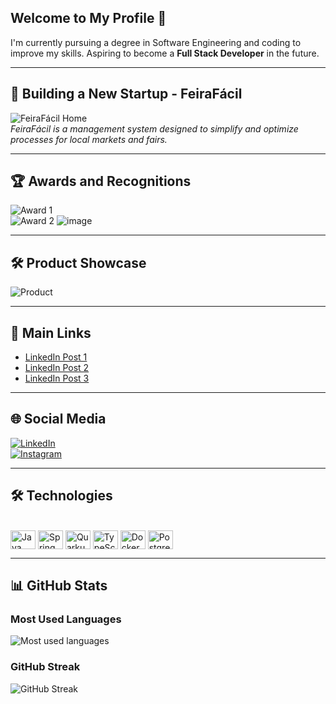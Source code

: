 ## Welcome to My Profile 👋

I'm currently pursuing a degree in Software Engineering and coding to improve my skills. Aspiring to become a **Full Stack Developer** in the future.

---

## 🚀 Building a New Startup - **FeiraFácil**

![FeiraFácil Home](https://github.com/user-attachments/assets/b47372d4-5f63-49db-a815-420b36a5c32d)  
*FeiraFácil is a management system designed to simplify and optimize processes for local markets and fairs.*

---

## 🏆 Awards and Recognitions

![Award 1](https://github.com/user-attachments/assets/a3d76c1c-37a5-470b-a425-ce5b7d395a79)  
![Award 2](https://github.com/user-attachments/assets/161cad33-1838-4b42-995f-4d3f84fe6203) 
![image](https://github.com/user-attachments/assets/196733b0-6efa-4326-8f81-a8c0cf55381d)


---

## 🛠️ Product Showcase

![Product](https://github.com/user-attachments/assets/ab9eb388-71f5-4cba-8b64-546d5187f94e)  

---

## 🔗 Main Links

- [LinkedIn Post 1](https://www.linkedin.com/posts/wellyntonspagnol_vamos-juntos-transformar-a-vida-no-campo-activity-7054479476730044416-h_Vf?utm_source=share&utm_medium=member_desktop&rcm=ACoAADktvGgBTbQ5SA7giNg1pJn8tibAGzX-d1k)  
- [LinkedIn Post 2](https://www.linkedin.com/posts/wellyntonspagnol_summit2022-agrotech-agro-activity-6996966435675627521-4bGy?utm_source=share&utm_medium=member_desktop)  
- [LinkedIn Post 3](https://www.linkedin.com/posts/wellyntonspagnol_o-feira-f%C3%A1cil-%C3%A9-um-sistema-de-gerenciamento-activity-7296953762470858752-rak6?utm_source=share&utm_medium=member_desktop&rcm=ACoAADktvGgBTbQ5SA7giNg1pJn8tibAGzX-d1k)  

---

## 🌐 Social Media

[![LinkedIn](https://img.shields.io/badge/LinkedIn-0077B5?style=for-the-badge&logo=linkedin&logoColor=white)](https://www.linkedin.com/in/wellyntonspagnol/)  
[![Instagram](https://img.shields.io/badge/Instagram-E4405F?style=for-the-badge&logo=instagram&logoColor=white)](https://www.instagram.com/wellynton_spagnol/)  

---

## 🛠️ Technologies

<div style="display: inline_block"><br>
  <img align="center" alt="Java" height="30" width="40" src="https://cdn.jsdelivr.net/gh/devicons/devicon/icons/java/java-original.svg" />
  <img align="center" alt="Spring" height="30" width="40" src="https://cdn.jsdelivr.net/gh/devicons/devicon/icons/spring/spring-original.svg" />
  <img align="center" alt="Quarkus" height="30" width="40" src="https://cdn.jsdelivr.net/gh/devicons/devicon/icons/quarkus/quarkus-plain.svg" />
  <img align="center" alt="TypeScript" height="30" width="40" src="https://cdn.jsdelivr.net/gh/devicons/devicon/icons/typescript/typescript-plain.svg" />
  <img align="center" alt="Docker" height="30" width="40" src="https://cdn.jsdelivr.net/gh/devicons/devicon/icons/docker/docker-plain.svg" />
  <img align="center" alt="PostgreSQL" height="30" width="40" src="https://cdn.jsdelivr.net/gh/devicons/devicon/icons/postgresql/postgresql-plain.svg" />
</div>

---

## 📊 GitHub Stats

### Most Used Languages

![Most used languages](https://github-readme-stats.vercel.app/api/top-langs/?username=spagnol10&layout=compact&theme=github_dark&hide=ejs,css,html,mustache)

### GitHub Streak

![GitHub Streak](http://github-readme-streak-stats.herokuapp.com?user=spagnol10&theme=github-dark&hide_border=true&date_format=j%2Fn%5B%2FY%5D)
